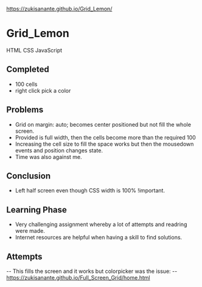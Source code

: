 https://zukisanante.github.io/Grid_Lemon/
# Grid_Lemon
HTML CSS JavaScript

## Completed
- 100 cells
- right click pick a color

## Problems
- Grid on margin: auto; becomes center positioned but not fill the whole screen.
- Provided is full width, then the cells become more than the required 100
- Increasing the cell size to fill the space works but then the mousedown events and position changes state.
- Time was also against me.

## Conclusion
- Left half screen even though CSS width is 100% !important.

## Learning Phase
- Very challenging assignment whereby a lot of attempts and readring were made.
- Internet resources are helpful when having a skill to find solutions.

## Attempts
-- This fills the screen and it works but colorpicker was the issue:
-- https://zukisanante.github.io/Full_Screen_Grid/home.html
